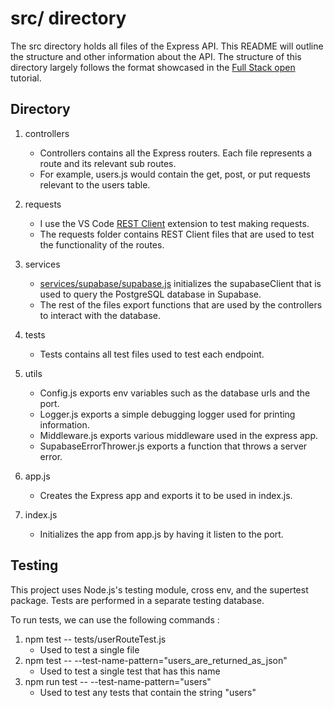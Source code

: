 # src/ directory

The src directory holds all files of the Express API. This README will outline the structure and other information about the API. The structure of this directory largely follows the format showcased in the [Full Stack open](https://fullstackopen.com/en/) tutorial.

## Directory

1. controllers

    - Controllers contains all the Express routers. Each file represents a route and its relevant sub routes.
    - For example, users.js would contain the get, post, or put requests relevant to the users table.

2. requests
    - I use the VS Code [REST Client](https://marketplace.visualstudio.com/items?itemName=humao.rest-client) extension to test making requests.
    - The requests folder contains REST Client files that are used to test the functionality of the routes.
3. services
    - [services/supabase/supabase.js](https://github.com/KyleHu14/job-tracker/blob/main/server/src/services/supabase/supabase.js) initializes the supabaseClient that is used to query the PostgreSQL database in Supabase.
    - The rest of the files export functions that are used by the controllers to interact with the database.
4. tests
    - Tests contains all test files used to test each endpoint.
5. utils

    - Config.js exports env variables such as the database urls and the port.
    - Logger.js exports a simple debugging logger used for printing information.
    - Middleware.js exports various middleware used in the express app.
    - SupabaseErrorThrower.js exports a function that throws a server error.

6. app.js
    - Creates the Express app and exports it to be used in index.js.
7. index.js
    - Initializes the app from app.js by having it listen to the port.

## Testing

This project uses Node.js's testing module, cross env, and the supertest package. Tests are performed in a separate testing database.

To run tests, we can use the following commands :

1. npm test -- tests/userRouteTest.js
    - Used to test a single file
2. npm test -- --test-name-pattern="users_are_returned_as_json"
    - Used to test a single test that has this name
3. npm run test -- --test-name-pattern="users"
    - Used to test any tests that contain the string "users"
